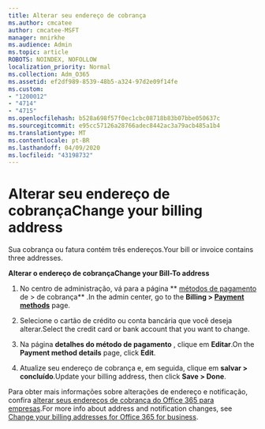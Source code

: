 ```yaml
---
title: Alterar seu endereço de cobrança
ms.author: cmcatee
author: cmcatee-MSFT
manager: mnirkhe
ms.audience: Admin
ms.topic: article
ROBOTS: NOINDEX, NOFOLLOW
localization_priority: Normal
ms.collection: Adm_O365
ms.assetid: ef2df989-8539-48b5-a324-97d2e09f14fe
ms.custom:
- "1200012"
- "4714"
- "4715"
ms.openlocfilehash: b528a698f57f0ec1cbc08718b83b07bbe050637c
ms.sourcegitcommit: e95cc57126a28766adec8442ac3a79acb485a1b4
ms.translationtype: MT
ms.contentlocale: pt-BR
ms.lasthandoff: 04/09/2020
ms.locfileid: "43198732"
---
```

# <a name="change-your-billing-address"></a><span data-ttu-id="82dc9-102">Alterar seu endereço de cobrança</span><span class="sxs-lookup"><span data-stu-id="82dc9-102">Change your billing address</span></span>

<span data-ttu-id="82dc9-103">Sua cobrança ou fatura contém três endereços.</span><span class="sxs-lookup"><span data-stu-id="82dc9-103">Your bill or invoice contains three addresses.</span></span> 

<span data-ttu-id="82dc9-104">**Alterar o endereço de cobrança**</span><span class="sxs-lookup"><span data-stu-id="82dc9-104">**Change your Bill-To address**</span></span>

1. <span data-ttu-id="82dc9-105">No centro de administração, vá para a página \*\* [métodos de pagamento](https://go.microsoft.com/fwlink/p/?linkid=2018806) de > de cobrança\*\* .</span><span class="sxs-lookup"><span data-stu-id="82dc9-105">In the admin center, go to the **Billing > [Payment methods](https://go.microsoft.com/fwlink/p/?linkid=2018806)** page.</span></span> 

2. <span data-ttu-id="82dc9-106">Selecione o cartão de crédito ou conta bancária que você deseja alterar.</span><span class="sxs-lookup"><span data-stu-id="82dc9-106">Select the credit card or bank account that you want to change.</span></span> 

3. <span data-ttu-id="82dc9-107">Na página **detalhes do método de pagamento** , clique em **Editar**.</span><span class="sxs-lookup"><span data-stu-id="82dc9-107">On the **Payment method details** page, click **Edit**.</span></span> 

4. <span data-ttu-id="82dc9-108">Atualize seu endereço de cobrança e, em seguida, clique em **salvar > concluído**.</span><span class="sxs-lookup"><span data-stu-id="82dc9-108">Update your billing address, then click **Save > Done**.</span></span> 

<span data-ttu-id="82dc9-109">Para obter mais informações sobre alterações de endereço e notificação, confira [alterar seus endereços de cobrança do Office 365 para empresas](https://docs.microsoft.com/microsoft-365/commerce/billing-and-payments/change-your-billing-addresses?view=o365-worldwide).</span><span class="sxs-lookup"><span data-stu-id="82dc9-109">For more info about address and notification changes, see [Change your billing addresses for Office 365 for business](https://docs.microsoft.com/microsoft-365/commerce/billing-and-payments/change-your-billing-addresses?view=o365-worldwide).</span></span> 

